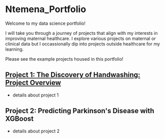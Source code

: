 # Ntemena_Portfolio

Welcome to my data science portfolio! 

I will take you through a journey of projects that align with my interests in improving maternal healthcare. I explore various projects on maternal or clinical data but I occassionally dip into projects outside healthcare for my learning. 

Please see the example projects housed in this portfolio! 

## [Project 1: The Discovery of Handwashing: Project Overview](https://github.com/Temi202/Data_Science_Portfolio)
* details about project 1


## Project 2: Predicting Parkinson's Disease with XGBoost
* details about project 2

